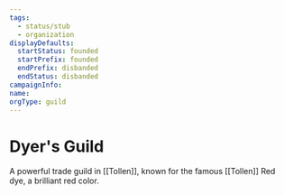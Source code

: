 ```yaml
---
tags:
  - status/stub
  - organization
displayDefaults:
  startStatus: founded
  startPrefix: founded
  endPrefix: disbanded
  endStatus: disbanded
campaignInfo: 
name: 
orgType: guild
---
```


# Dyer's Guild

A powerful trade guild in [[Tollen]], known for the famous [[Tollen]] Red dye, a brilliant red color.